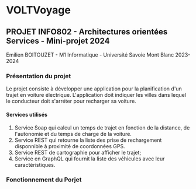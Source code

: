 # VOLTVoyage
## PROJET INFO802 - Architectures orientées Services - Mini-projet 2024  
Emilien BOITOUZET - M1 Informatique - Université Savoie Mont Blanc 2023-2024
  
### Présentation du projet
Le projet consiste à développer une application pour la planification d'un trajet en voiture électrique. L'application doit indiquer les villes dans lequel le conducteur doit s'arréter pour recharger sa voiture.

#### Services utilisés
1. Service Soap qui calcul un temps de trajet en fonction de la distance, de l'autonomie et du temps de charge de la voiture.
2. Service REST qui retourne la liste des prise de rechargement disponnible à proximité de coordonnées GPS.
3. Service REST de cartographie pour afficher le trajet; 
4. Service en GraphQL qui fournit la liste des véhicules avec leur caractéristiques.

### Fonctionnement du Porjet 